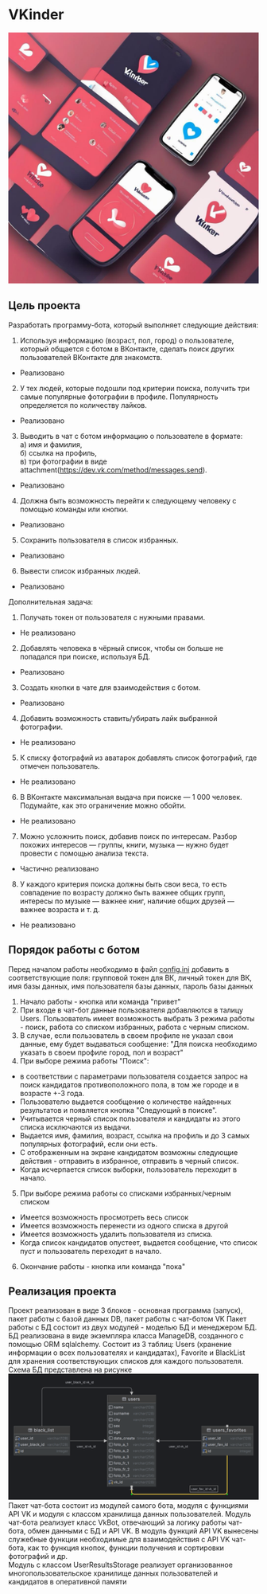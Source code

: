 # VKinder

![img.png](img.png)

## Цель проекта

Разработать программу-бота, который выполняет следующие действия:

1. Используя информацию (возраст, пол, город) о пользователе, который общается с ботом в ВКонтакте, сделать поиск других
   пользователей ВКонтакте для знакомств.

- Реализовано

2. У тех людей, которые подошли под критерии поиска, получить три самые популярные фотографии в профиле. Популярность
   определяется по количеству лайков.

- Реализовано

3. Выводить в чат с ботом информацию о пользователе в формате:  
   а) имя и фамилия,  
   б) ссылка на профиль,  
   в) три фотографии в виде attachment(https://dev.vk.com/method/messages.send).

- Реализовано

4. Должна быть возможность перейти к следующему человеку с помощью команды или кнопки.

- Реализовано

5. Сохранить пользователя в список избранных.

- Реализовано

6. Вывести список избранных людей.

- Реализовано

Дополнительная задача:

1. Получать токен от пользователя с нужными правами.

- Не реализовано

2. Добавлять человека в чёрный список, чтобы он больше не попадался при поиске, используя БД.

- Реализовано

3. Создать кнопки в чате для взаимодействия с ботом.

- Реализовано

4. Добавить возможность ставить/убирать лайк выбранной фотографии.

- Не реализовано

5. К списку фотографий из аватарок добавлять список фотографий, где отмечен пользователь.

- Не реализовано

6. В ВКонтакте максимальная выдача при поиске — 1 000 человек. Подумайте, как это ограничение можно обойти.

- Не реализовано

7. Можно усложнить поиск, добавив поиск по интересам. Разбор похожих интересов — группы, книги, музыка — нужно будет
   провести с помощью анализа текста.

- Частично реализовано

8. У каждого критерия поиска должны быть свои веса, то есть совпадение по возрасту должно быть важнее общих групп,
   интересы по музыке — важнее книг, наличие общих друзей — важнее возраста и т. д.

- Не реализовано

## Порядок работы с ботом

Перед началом работы необходимо в файл [config.ini](config.ini) добавить в соответствующие поля: групповой токен для ВК,
личный токен для ВК, имя базы данных, имя пользователя базы данных, пароль базы данных

1. Начало работы - кнопка или команда "привет"
2. При входе в чат-бот данные пользователя добавляются в талицу Users. Пользователь имеет возможность выбрать 3 режима
   работы - поиск, работа со списком избранных, работа с черным списком.
3. В случае, если пользователь в своем профиле не указал свои данные, ему будет выдаваться сообщение: "Для поиска
   необходимо указать в своем профиле город, пол и возраст"
4. При выборе режима работы "Поиск":

- в соответствии с параметрами пользователя создается запрос на поиск кандидатов противоположного пола, в том же городе
  и в возрасте +-3 года.
- Пользователю выдается сообщение о количестве найденных результатов и появляется кнопка "Следующий в поиске".
- Учитывается черный список пользователя и кандидаты из этого списка исключаются из выдачи.
- Выдается имя, фамилия, возраст, ссылка на профиль и до 3 самых популярных фотографий, если они есть.
- С отображенным на экране кандидатом возможны следующие действия - отправить в избранное, отправить в черный список.
- Когда исчерпается список выборки, пользователь переходит в начало.

5. При выборе режима работы со списками избранных/черным списком

- Имеется возможность просмотреть весь список
- Имеется возможность перенести из одного списка в другой
- Имеется возможность удалить пользователя из списка.
- Когда список кандидатов опустеет, выдается сообщение, что список пуст и пользователь переходит в начало.

6. Окончание работы - кнопка или команда "пока"

## Реализация проекта

Проект реализован в виде 3 блоков - основная программа (запуск), пакет работы с базой данных DB, пакет работы с
чат-ботом VK
Пакет работы с БД состоит из двух модулей - моделью БД и менеджером БД. БД реализована в виде экземпляра класса
ManageDB, созданного с помощью ORM sqlalchemy. Состоит из 3 таблиц: Users (хранение информации о всех пользователях и
кандидатах), Favorite и BlackList для хранения соответствующих списков для каждого пользователя.  
Схема БД представлена на рисунке
![db.png](DB%2Fdb.png)
Пакет чат-бота состоит из модулей самого бота, модуля с функциями API VK и модуля с классом хранилища данных
пользователей.
Модуль чат-бота реализует класс VkBot, отвечающий за логику работы чат-бота, обмен данными с БД и API VK.
В модуль функций API VK вынесены служебные функции необходимые для взаимодействия с API VK чат-бота, как то функция
кнопок, функции получения и сортировки фотографий и др.  
Модуль с классом UserResultsStorage реализует организованное многопользовательское хранилище данных пользователей и
кандидатов в оперативной памяти



